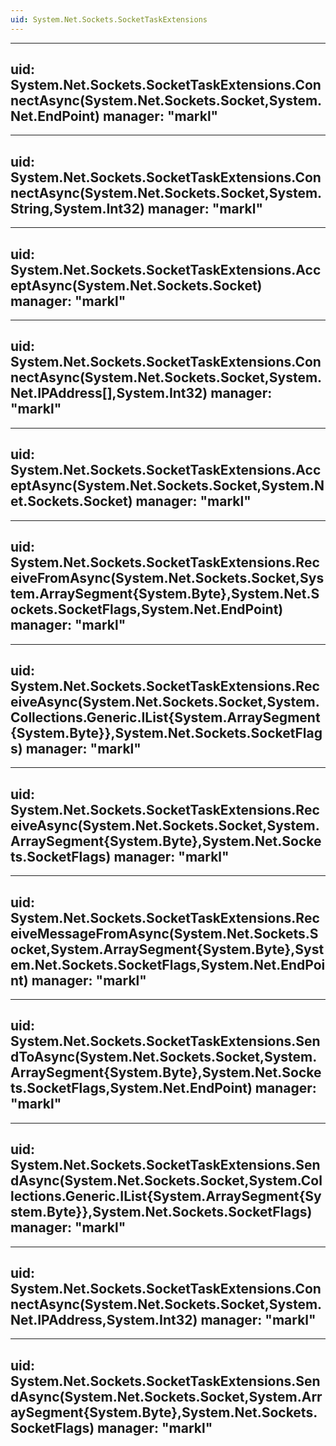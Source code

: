 ```yaml
---
uid: System.Net.Sockets.SocketTaskExtensions
---
```


---
uid: System.Net.Sockets.SocketTaskExtensions.ConnectAsync(System.Net.Sockets.Socket,System.Net.EndPoint)
manager: "markl"
---

---
uid: System.Net.Sockets.SocketTaskExtensions.ConnectAsync(System.Net.Sockets.Socket,System.String,System.Int32)
manager: "markl"
---

---
uid: System.Net.Sockets.SocketTaskExtensions.AcceptAsync(System.Net.Sockets.Socket)
manager: "markl"
---

---
uid: System.Net.Sockets.SocketTaskExtensions.ConnectAsync(System.Net.Sockets.Socket,System.Net.IPAddress[],System.Int32)
manager: "markl"
---

---
uid: System.Net.Sockets.SocketTaskExtensions.AcceptAsync(System.Net.Sockets.Socket,System.Net.Sockets.Socket)
manager: "markl"
---

---
uid: System.Net.Sockets.SocketTaskExtensions.ReceiveFromAsync(System.Net.Sockets.Socket,System.ArraySegment{System.Byte},System.Net.Sockets.SocketFlags,System.Net.EndPoint)
manager: "markl"
---

---
uid: System.Net.Sockets.SocketTaskExtensions.ReceiveAsync(System.Net.Sockets.Socket,System.Collections.Generic.IList{System.ArraySegment{System.Byte}},System.Net.Sockets.SocketFlags)
manager: "markl"
---

---
uid: System.Net.Sockets.SocketTaskExtensions.ReceiveAsync(System.Net.Sockets.Socket,System.ArraySegment{System.Byte},System.Net.Sockets.SocketFlags)
manager: "markl"
---

---
uid: System.Net.Sockets.SocketTaskExtensions.ReceiveMessageFromAsync(System.Net.Sockets.Socket,System.ArraySegment{System.Byte},System.Net.Sockets.SocketFlags,System.Net.EndPoint)
manager: "markl"
---

---
uid: System.Net.Sockets.SocketTaskExtensions.SendToAsync(System.Net.Sockets.Socket,System.ArraySegment{System.Byte},System.Net.Sockets.SocketFlags,System.Net.EndPoint)
manager: "markl"
---

---
uid: System.Net.Sockets.SocketTaskExtensions.SendAsync(System.Net.Sockets.Socket,System.Collections.Generic.IList{System.ArraySegment{System.Byte}},System.Net.Sockets.SocketFlags)
manager: "markl"
---

---
uid: System.Net.Sockets.SocketTaskExtensions.ConnectAsync(System.Net.Sockets.Socket,System.Net.IPAddress,System.Int32)
manager: "markl"
---

---
uid: System.Net.Sockets.SocketTaskExtensions.SendAsync(System.Net.Sockets.Socket,System.ArraySegment{System.Byte},System.Net.Sockets.SocketFlags)
manager: "markl"
---
